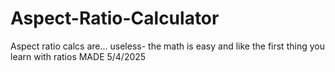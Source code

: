 # Aspect-Ratio-Calculator
Aspect ratio calcs are... useless- the math is easy and like the first thing you learn with ratios
MADE 5/4/2025
